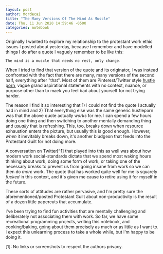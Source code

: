 ```yaml
---
layout: post
author: Mordecai
title: "The Many Versions Of The Mind As Muscle"
date: Thu, 11 Jun 2020 14:59:46 -0500
categories: notebook
---
```


Originally I wanted to explore my relationship to the protestant work ethic
issues I posted about yesterday, because I remember and have modelled things I
do after a quote I vaguely remember to be like this:

    The mind is a muscle that needs no rest, only change.

When I tried to find that version of the quote and its originator, I was instead
confronted with the fact that there are many, many versions of the second half,
everything after "that". Most of them are Pinterest/Twitter style [hustle
porn](https://www.urbandictionary.com/define.php?term=hustle%20porn), vague
grand aspirational statements with no context, nuance, or purpose other than to
maek you feel bad about yourself for not trying harder.

The reason I find it so interesting that 1) I could not find the quote I
actually had in mind and 2) That everything else was the same generic hustleporn
was that the above quote actually *works* for me. I can spend a few hours doing
one thing and then switching to another mentally demanding thing and *usually*
that is refreshing. This, too, breaks down when resource exhaustion enters the
picture, but usually this is good enough. However, *when* it inevitably breaks
down, it's another bludgeon that feeds into the Protestant Guilt for not doing
more.

A conversation on Twitter[^1] that played into this as well was about how modern
work social-standards dictate that we spend most waking hours thinking about
work, doing some form of work, or taking one of the necessary breaks to prevent
us from going insane from work so we can then do *more* work. The quote that has
worked quite well for me is squarely *fucked* in this context, and it's given me
cause to retire using it for myself in the future.

These sorts of attitudes are rather pervasive, and I'm pretty sure the
aforementioned/posted Protestant Guilt about non-productivity is the result of a
dozen little papercuts that accumulate.

I've been trying to find fun activities that are mentally challenging and
deliberately not associating them with work. So far, we have some recreational
programming projects, writing this notebook, and cooking/baking, going about
them precisely as much or as little as I want to. I expect this unlearning
process to take a whole while, but I'm happy to be doing it.

[1]: No links or screenshots to respect the authors privacy.
